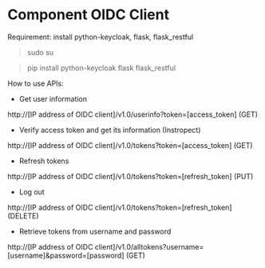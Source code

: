 # Component OIDC Client
Requirement: install python-keycloak, flask, flask_restful
> sudo su

> pip install python-keycloak flask flask_restful

How to use APIs:
- Get user information

http://[IP address of OIDC client]/v1.0/userinfo?token=[access_token] (GET)

- Verify access token and get its information (Instropect)

http://[IP address of OIDC client]/v1.0/tokens?token=[access_token] (GET)

- Refresh tokens

http://[IP address of OIDC client]/v1.0/tokens?token=[refresh_token] (PUT)

- Log out

http://[IP address of OIDC client]/v1.0/tokens?token=[refresh_token] (DELETE)

- Retrieve tokens from username and password

http://[IP address of OIDC client]/v1.0/alltokens?username=[username]&password=[password] (GET)